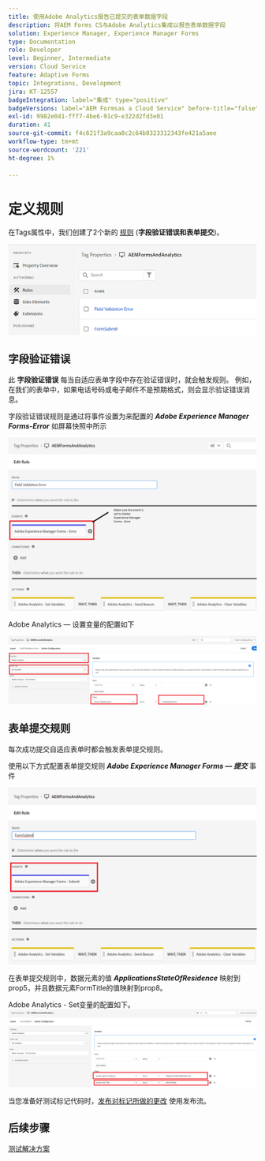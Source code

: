 ```yaml
---
title: 使用Adobe Analytics报告已提交的表单数据字段
description: 将AEM Forms CS与Adobe Analytics集成以报告表单数据字段
solution: Experience Manager, Experience Manager Forms
type: Documentation
role: Developer
level: Beginner, Intermediate
version: Cloud Service
feature: Adaptive Forms
topic: Integrations, Development
jira: KT-12557
badgeIntegration: label="集成" type="positive"
badgeVersions: label="AEM Formsas a Cloud Service" before-title="false"
exl-id: 9982e041-fff7-4be6-91c9-e322d2fd3e01
duration: 41
source-git-commit: f4c621f3a9caa8c2c64b8323312343fe421a5aee
workflow-type: tm+mt
source-wordcount: '221'
ht-degree: 1%

---
```


# 定义规则

在Tags属性中，我们创建了2个新的 [规则](https://experienceleague.adobe.com/docs/platform-learn/implement-in-websites/configure-tags/add-data-elements-rules.html) (**字段验证错误和表单提交**)。

![自适应表单](assets/rules.png)


## 字段验证错误

此 **字段验证错误** 每当自适应表单字段中存在验证错误时，就会触发规则。 例如，在我们的表单中，如果电话号码或电子邮件不是预期格式，则会显示验证错误消息。

字段验证错误规则是通过将事件设置为来配置的 _**Adobe Experience Manager Forms-Error**_ 如屏幕快照中所示



![申请人 — 国家 — 居所](assets/field_validation_error_rule.png)

Adobe Analytics — 设置变量的配置如下

![设置操作](assets/field_validation_action_rule.png)

## 表单提交规则

每次成功提交自适应表单时都会触发表单提交规则。

使用以下方式配置表单提交规则 _**Adobe Experience Manager Forms — 提交**_ 事件

![form-submit-rule](assets/form-submit-rule.png)

在表单提交规则中，数据元素的值 _**ApplicationsStateOfResidence**_ 映射到prop5，并且数据元素FormTitle的值映射到prop8。

Adobe Analytics - Set变量的配置如下。
![form-submit-rule-set-variables](assets/form-submit-set-variable.png)

当您准备好测试标记代码时，[发布对标记所做的更改](https://experienceleague.adobe.com/docs/experience-platform/tags/publish/publishing-flow.html) 使用发布流。

## 后续步骤

[测试解决方案](./test.md)